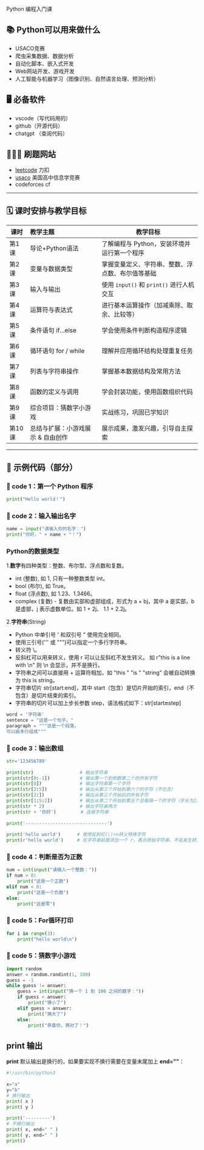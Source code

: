 Python 编程入门课

## 📚 Python可以用来做什么

- USACO竞赛
- 爬虫采集数据、数据分析
- 自动化脚本、嵌入式开发
- Web网站开发、游戏开发
- 人工智能与机器学习（图像识别、自然语言处理、预测分析）

## 🖥️ 必备软件

- vscode（写代码用的）
- github（开源代码）
- chatgpt （查阅代码） 

## 🧑🏽‍💻 刷题网站

- [leetcode](https://leetcode.cn/) 力扣
- [usaco](https://usaco.org/index.php) 美国高中信息学竞赛
- codeforces cf

---

## 🗓️ 课时安排与教学目标

| 课时   | 教学主题                          | 教学目标                                         |
| ------ | :-------------------------------- | ------------------------------------------------ |
| 第1课  | 导论+Python语法                   | 了解编程与 Python，安装环境并运行第一个程序      |
| 第2课  | 变量与数据类型                    | 掌握变量定义、字符串、整数、浮点数、布尔值等基础 |
| 第3课  | 输入与输出                        | 使用 `input()` 和 `print()` 进行人机交互         |
| 第4课  | 运算符与表达式                    | 进行基本运算操作（加减乘除、取余、比较等）       |
| 第5课  | 条件语句 if...else                | 学会使用条件判断构造程序逻辑                     |
| 第6课  | 循环语句 for / while              | 理解并应用循环结构处理重复任务                   |
| 第7课  | 列表与字符串操作                  | 掌握基本数据结构及常用方法                       |
| 第8课  | 函数的定义与调用                  | 学会封装功能，使用函数组织代码                   |
| 第9课  | 综合项目：猜数字小游戏            | 实战练习，巩固已学知识                           |
| 第10课 | 总结与扩展：小游戏展示 & 自由创作 | 展示成果，激发兴趣，引导自主探索                 |

---

## 📝 示例代码（部分）

### 📌 code 1：第一个 Python 程序

```python
print("Hello world！")
```

### 📌 code 2：输入输出名字

```python
name = input("请输入你的名字：")
print("你好，" + name + "！")
```

### Python的数据类型
1.**数字**有四种类型：整数、布尔型、浮点数和复数。

- int (整数), 如 1, 只有一种整数类型 int。
- bool (布尔), 如 True。
- float (浮点数), 如 1.23、1.3466。
- complex (复数) - 复数由实部和虚部组成，形式为 a + bj，其中 a 是实部，b 是虚部，j 表示虚数单位。如 1 + 2j、 1.1 + 2.2j。
  

2.**字符串**(String)

- Python 中单引号 ' 和双引号 " 使用完全相同。
- 使用三引号(''' 或 """)可以指定一个多行字符串。
- 转义符 \。
- 反斜杠可以用来转义，使用 r 可以让反斜杠不发生转义。 如 r"this is a line with \n" 则 \n 会显示，并不是换行。
- 字符串之间可以直接用 + 运算符相加，如 "this " "is " "string" 会被自动转换为 this is string。
- 字符串切片 str[start:end]，其中 start（包含）是切片开始的索引，end（不包含）是切片结束的索引。
- 字符串的切片可以加上步长参数 step，语法格式如下：str[start:end:step]

```python
word = '字符串'
sentence = "这是一个句子。"
paragraph = """这是一个段落，
可以由多行组成"""
```

### 📌 code 3：输出数组
```python
str='123456789'
 
print(str)                 # 输出字符串
print(str[0:-1])           # 输出第一个到倒数第二个的所有字符
print(str[0])              # 输出字符串第一个字符
print(str[2:5])            # 输出从第三个开始到第六个的字符（不包含）
print(str[2:])             # 输出从第三个开始后的所有字符
print(str[1:5:2])          # 输出从第二个开始到第五个且每隔一个的字符（步长为2）
print(str * 2)             # 输出字符串两次
print(str + '你好')         # 连接字符串
 
print('------------------------------')
 
print('hello world')      # 使用反斜杠(\)+n转义特殊字符
print(r'hello world')     # 在字符串前面添加一个 r，表示原始字符串，不会发生转义
```
### 📌 code 4：判断是否为正数

```python
num = int(input("请输入一个整数："))
if num > 0:
    print("这是一个正数")
elif num < 0:
    print("这是一个负数")
else:
    print("这是零")
```

### 📌 code 5：For循环打印

```python
for i in range(3):
    print("hello world\n")
```

### 📌 code 5：猜数字小游戏

```python
import random
answer = random.randint(1, 100)
guess = -1
while guess != answer:
    guess = int(input("猜一个 1 到 100 之间的数字："))
    if guess < answer:
        print("猜小了")
    elif guess > answer:
        print("猜大了")
    else:
        print("恭喜你，猜对了！")
```

## print 输出

**print** 默认输出是换行的，如果要实现不换行需要在变量末尾加上 **end=""**：

```python
#!/usr/bin/python3
 
x="a"
y="b"
# 换行输出
print( x )
print( y )
 
print('---------')
# 不换行输出
print( x, end=" " )
print( y, end=" " )
print()
```


